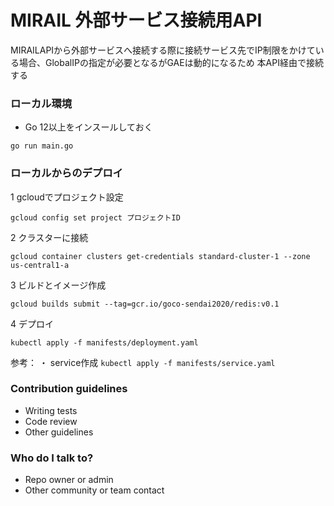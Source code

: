 # MIRAIL 外部サービス接続用API

MIRAILAPIから外部サービスへ接続する際に接続サービス先でIP制限をかけている場合、GlobalIPの指定が必要となるがGAEは動的になるため
本API経由で接続する

### ローカル環境 ###

* Go 12以上をインスールしておく

`go run main.go`

### ローカルからのデプロイ ###

 1 gcloudでプロジェクト設定
  
`gcloud config set project プロジェクトID `

 2 クラスターに接続

`gcloud container clusters get-credentials standard-cluster-1 --zone us-central1-a`

 3 ビルドとイメージ作成

`gcloud builds submit --tag=gcr.io/goco-sendai2020/redis:v0.1`

 4 デプロイ

 `kubectl apply -f manifests/deployment.yaml`

 参考：
 ・ service作成
 `kubectl apply -f manifests/service.yaml`

     


### Contribution guidelines ###

* Writing tests
* Code review
* Other guidelines

### Who do I talk to? ###

* Repo owner or admin
* Other community or team contact